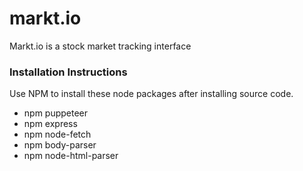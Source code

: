# markt.io
Markt.io is a stock market tracking interface


### Installation Instructions

Use NPM to install these node packages after installing source code.

* npm puppeteer
* npm express
* npm node-fetch
* npm body-parser
* npm node-html-parser
